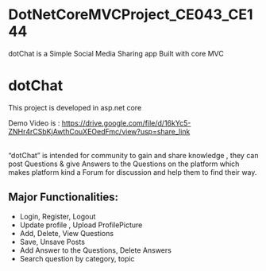# DotNetCoreMVCProject_CE043_CE144
dotChat is a Simple Social Media Sharing app Built with core MVC


# dotChat
This project is developed in asp.net core

Demo Video is : https://drive.google.com/file/d/16kYc5-ZNHr4rCSbKjAwthCouXEOedFmc/view?usp=share_link

<br>
“dotChat” is intended for community to gain and share knowledge , they can post Questions & give Answers to the Questions on the platform which makes platform kind a Forum for discussion and help them to find their way.
<br>

## Major Functionalities: 
- Login, Register, Logout 
- Update profile , Upload ProfilePicture
- Add, Delete, View Questions 
- Save, Unsave Posts
- Add Answer to the Questions, Delete Answers
- Search question by category, topic
<br>
